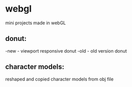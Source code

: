 # webgl
 mini projects made in webGL

 ## donut:
 -new - viewport responsive donut 
 -old - old version donut


 ## character models:	
 reshaped and copied character models from obj file
 
